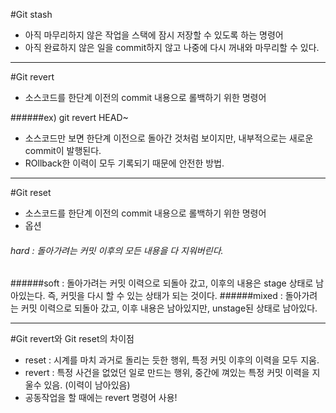 #Git stash

- 아직 마무리하지 않은 작업을 스택에 잠시 저장할 수 있도록 하는 명령어
- 아직 완료하지 않은 일을 commit하지 않고 나중에 다시 꺼내와 마무리할 수 있다.

---

#Git revert

- 소스코드를 한단계 이전의 commit 내용으로 롤백하기 위한 명령어

######ex) git revert HEAD~
- 소스코드만 보면 한단계 이전으로 돌아간 것처럼 보이지만, 내부적으로는 새로운 commit이 발행된다.
- ROllback한 이력이 모두 기록되기 때문에 안전한 방법.

----
#Git reset
- 소스코드를 한단계 이전의 commit 내용으로 롤백하기 위한 명령어
- 옵션
###### hard : 돌아가려는 커밋 이후의 모든 내용을 다 지워버린다.
######soft : 돌아가려는 커밋 이력으로 되돌아 갔고, 이후의 내용은 stage 상태로 남아있는다. 즉, 커밋을 다시 할 수 있는 상태가 되는 것이다.
######mixed : 돌아가려는 커밋 이력으로 되돌아 갔고, 이후 내용은 남아있지만, unstage된 상태로 남아있다.


-----
#Git revert와 Git reset의 차이점
- reset : 시계를 마치 과거로 돌리는 듯한 행위, 특정 커밋 이후의 이력을 모두 지움.
- revert : 특정 사건을 없었던 일로 만드는 행위, 중간에 껴있는 특정 커밋 이력을 지울수 있음. (이력이 남아있음)
- 공동작업을 할 때에는 revert 명령어 사용!